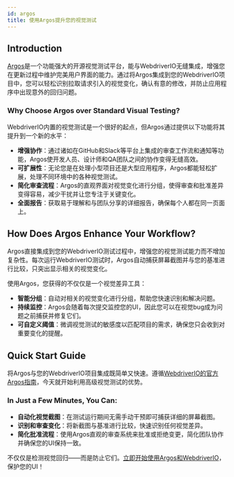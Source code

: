 ```yaml
---
id: argos
title: 使用Argos提升您的视觉测试
---
```


## Introduction

[Argos](https://argos-ci.com/?utm_source=webdriverio&utm_medium=partnered&utm_campaign=documentation)是一个功能强大的开源视觉测试平台，能与WebdriverIO无缝集成，增强您在更新过程中维护完美用户界面的能力。通过将Argos集成到您的WebdriverIO项目中，您可以轻松识别拉取请求引入的视觉变化，确认有意的修改，并防止应用程序中出现意外的回归问题。

### Why Choose Argos over Standard Visual Testing?

WebdriverIO内置的视觉测试是一个很好的起点，但Argos通过提供以下功能将其提升到一个新的水平：

-   **增强协作**：通过诸如在GitHub和Slack等平台上集成的审查工作流和通知等功能，Argos使开发人员、设计师和QA团队之间的协作变得无缝高效。
-   **可扩展性**：无论您是在处理小型项目还是大型应用程序，Argos都能轻松扩展，处理不同环境中的各种视觉测试。
-   **简化审查流程**：Argos的直观界面对视觉变化进行分组，使得审查和批准差异变得容易，减少干扰并让您专注于关键变化。
-   **全面报告**：获取易于理解和与团队分享的详细报告，确保每个人都在同一页面上。

## How Does Argos Enhance Your Workflow?

Argos直接集成到您的WebdriverIO测试过程中，增强您的视觉测试能力而不增加复杂性。每次运行WebdriverIO测试时，Argos自动捕获屏幕截图并与您的基准进行比较，只突出显示相关的视觉变化。

使用Argos，您获得的不仅仅是一个视觉差异工具：

-   **智能分组**：自动对相关的视觉变化进行分组，帮助您快速识别和解决问题。
-   **持续监控**：Argos会随着每次提交监控您的UI，因此您可以在视觉bug成为问题之前捕获并修复它们。
-   **可自定义阈值**：微调视觉测试的敏感度以匹配项目的需求，确保您只会收到对重要变化的提醒。

## Quick Start Guide

将Argos与您的WebdriverIO项目集成既简单又快速。遵循[WebdriverIO的官方Argos指南](https://argos-ci.com/docs/quickstart/webdriverio?utm_source=webdriverio&utm_medium=partnered&utm_campaign=documentation)，今天就开始利用高级视觉测试的优势。

### In Just a Few Minutes, You Can:

-   **自动化视觉截图**：在测试运行期间无需手动干预即可捕获详细的屏幕截图。
-   **识别和审查变化**：将新截图与基准进行比较，快速识别任何视觉差异。
-   **简化批准流程**：使用Argos直观的审查系统来批准或拒绝变更，简化团队协作并确保您的UI保持一致。

不仅仅是检测视觉回归——而是防止它们。[立即开始使用Argos和WebdriverIO](https://argos-ci.com/?utm_source=webdriverio&utm_medium=partnered&utm_campaign=documentation)，保护您的UI！